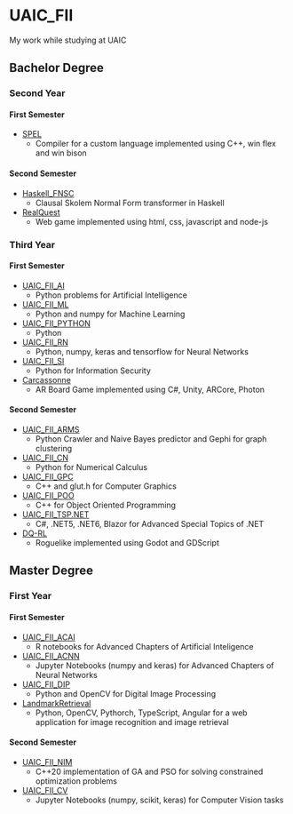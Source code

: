 # UAIC_FII
My work while studying at UAIC

## Bachelor Degree

### Second Year

#### First Semester
 * [SPEL](https://github.com/ancestor-mithril/SPEL/tree/master)
   * Compiler for a custom language implemented using C++, win flex and win bison 

#### Second Semester
  * [Haskell_FNSC](https://github.com/ancestor-mithril/Haskell_FNSC/tree/master)
    * Clausal Skolem Normal Form transformer in Haskell
  * [RealQuest](https://github.com/firststef/RealQuest/tree/master)
    * Web game implemented using html, css, javascript and node-js
  
### Third Year

#### First Semester
 * [UAIC_FII_AI](https://github.com/ancestor-mithril/UAIC_FII_AI/tree/master)
   * Python problems for Artificial Intelligence
 * [UAIC_FII_ML](https://github.com/ancestor-mithril/UAIC_FII_ML/tree/master)
   * Python and numpy for Machine Learning
 * [UAIC_FII_PYTHON](https://github.com/ancestor-mithril/UAIC_FII_PYTHON/tree/main)
   * Python
 * [UAIC_FII_RN](https://github.com/ancestor-mithril/UAIC_FII_RN/tree/master)
   * Python, numpy, keras and tensorflow for Neural Networks
 * [UAIC_FII_SI](https://github.com/ancestor-mithril/UAIC_FII_SI/tree/master)
   * Python for Information Security
 * [Carcassonne](https://github.com/ancestor-mithril/Carcassonne/tree/master)
   * AR Board Game implemented using C#, Unity, ARCore, Photon
 
#### Second Semester
 * [UAIC_FII_ARMS](https://github.com/ancestor-mithril/UAIC_FII_ARMS/tree/master)
   * Python Crawler and Naive Bayes predictor and Gephi for graph clustering
 * [UAIC_FII_CN](https://github.com/ancestor-mithril/UAIC_FII_CN/tree/master)
   * Python for Numerical Calculus
 * [UAIC_FII_GPC](https://github.com/ancestor-mithril/UAIC_FII_GPC/tree/master)
   * C++ and glut.h for Computer Graphics
 * [UAIC_FII_POO](https://github.com/ancestor-mithril/UAIC_FII_POO/tree/master)
   * C++ for Object Oriented Programming
 * [UAIC_FII_TSP.NET](https://github.com/ancestor-mithril/UAIC_FII_TSP.NET/tree/master)
   * C#, .NET5, .NET6, Blazor for Advanced Special Topics of .NET
 * [DQ-RL](https://github.com/ancestor-mithril/DQ-RL/tree/main)
   * Roguelike implemented using Godot and GDScript

## Master Degree

### First Year

#### First Semester
 * [UAIC_FII_ACAI](https://github.com/ancestor-mithril/UAIC_FII_ACAI/tree/master)
   * R notebooks for Advanced Chapters of Artificial Inteligence
 * [UAIC_FII_ACNN](https://github.com/ancestor-mithril/UAIC_FII_ACNN/tree/master)
   * Jupyter Notebooks (numpy and keras) for Advanced Chapters of Neural Networks
 * [UAIC_FII_DIP](https://github.com/ancestor-mithril/UAIC_FII_DIP/tree/master)
   * Python and OpenCV for Digital Image Processing
 * [LandmarkRetrieval](https://github.com/georgiana-ojoc/LandmarkRetrieval/tree/main)
   * Python, OpenCV, Pythorch, TypeScript, Angular for a web application for image recognition and image retrieval 
 
 #### Second Semester
  * [UAIC_FII_NIM](https://github.com/ancestor-mithril/UAIC_FII_NIM/tree/master)
    * C++20 implementation of GA and PSO for solving constrained optimization problems
  * [UAIC_FII_CV](https://github.com/ancestor-mithril/UAIC_FII_CV/tree/master)
    * Jupyter Notebooks (numpy, scikit, keras) for Computer Vision tasks
